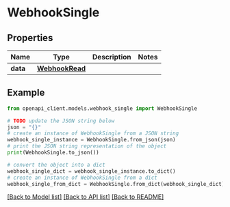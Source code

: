 # WebhookSingle


## Properties

Name | Type | Description | Notes
------------ | ------------- | ------------- | -------------
**data** | [**WebhookRead**](WebhookRead.md) |  | 

## Example

```python
from openapi_client.models.webhook_single import WebhookSingle

# TODO update the JSON string below
json = "{}"
# create an instance of WebhookSingle from a JSON string
webhook_single_instance = WebhookSingle.from_json(json)
# print the JSON string representation of the object
print(WebhookSingle.to_json())

# convert the object into a dict
webhook_single_dict = webhook_single_instance.to_dict()
# create an instance of WebhookSingle from a dict
webhook_single_from_dict = WebhookSingle.from_dict(webhook_single_dict)
```
[[Back to Model list]](../README.md#documentation-for-models) [[Back to API list]](../README.md#documentation-for-api-endpoints) [[Back to README]](../README.md)


